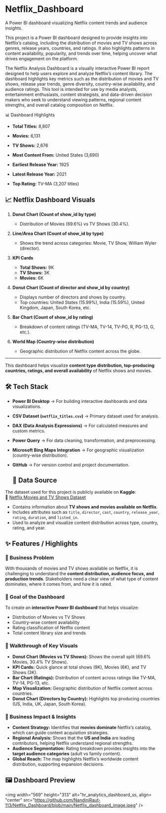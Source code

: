 # Netflix_Dashboard

A Power BI dashboard visualizing Netflix content trends and audience insights.

This project is a Power BI dashboard designed to provide insights into Netflix’s catalog, including the distribution of movies and TV shows across genres, release years, countries, and ratings. It also highlights patterns in content availability, popularity, and trends over time, helping uncover what drives engagement on the platform.

The Netflix Analysis Dashboard is a visually interactive Power BI report designed to help users explore and analyze Netflix’s content library. The dashboard highlights key metrics such as the distribution of movies and TV shows, release year trends, genre diversity, country-wise availability, and audience ratings. This tool is intended for use by media analysts, entertainment enthusiasts, content strategists, and data-driven decision makers who seek to understand viewing patterns, regional content strengths, and overall catalog composition on Netflix.

📊 Dashboard Highlights

-  **Total Titles:** 8,807

-  **Movies:** 6,131

-  **TV Shows:** 2,676

-  **Most Content From:** United States (3,690)

-  **Earliest Release Year:** 1925

-  **Latest Release Year:** 2021

-  **Top Rating:** TV-MA (3,207 titles)

  ##  📈  Netflix Dashboard Visuals

1. **Donut Chart (Count of show_id by type)**  
   - Distribution of Movies (69.6%) vs TV Shows (30.4%).

2. **Line/Area Chart (Count of show_id by type)**  
   - Shows the trend across categories: Movie, TV Show, William Wyler (director).

3. **KPI Cards**  
   - **Total Shows:** 9K  
   - **TV Shows:** 3K  
   - **Movies:** 6K  

4. **Donut Chart (Count of director and show_id by country)**  
   - Displays number of directors and shows by country.  
   - Top countries: United States (15.99%), India (15.59%), United Kingdom, Japan, South Korea, etc.  

5. **Bar Chart (Count of show_id by rating)**  
   - Breakdown of content ratings (TV-MA, TV-14, TV-PG, R, PG-13, G, etc.).

6. **World Map (Country-wise distribution)**  
   - Geographic distribution of Netflix content across the globe.

---

This dashboard helps visualize **content type distribution, top-producing countries, ratings, and overall availability** of Netflix shows and movies.

## 🛠️ Tech Stack

- **Power BI Desktop** → For building interactive dashboards and data visualizations.  
- **CSV Dataset (`netflix_titles.csv`)** → Primary dataset used for analysis.  
- **DAX (Data Analysis Expressions)** → For calculated measures and custom metrics.  
- **Power Query** → For data cleaning, transformation, and preprocessing.  
- **Microsoft Bing Maps Integration** → For geographic visualization (country-wise distribution).  
- **GitHub** → For version control and project documentation.

  ## 📂 Data Source

The dataset used for this project is publicly available on **Kaggle**:  
🔗 [Netflix Movies and TV Shows Dataset](https://www.kaggle.com/datasets/shivamb/netflix-shows)

- Contains information about **TV shows and movies available on Netflix**.  
- Includes attributes such as `title`, `director`, `cast`, `country`, `release_year`, `rating`, `duration`, and `listed_in`.  
- Used to analyze and visualize content distribution across type, country, rating, and year.

## ✨ Features / Highlights

### 🔹 Business Problem
With thousands of movies and TV shows available on Netflix, it is challenging to understand the **content distribution, audience focus, and production trends**. Stakeholders need a clear view of what type of content dominates, where it comes from, and how it is rated.

### 🔹 Goal of the Dashboard
To create an **interactive Power BI dashboard** that helps visualize:
- Distribution of Movies vs TV Shows  
- Country-wise content availability  
- Rating classification of Netflix content  
- Total content library size and trends  

### 🔹 Walkthrough of Key Visuals
- **Donut Chart (Movies vs TV Shows):** Shows the overall split (69.6% Movies, 30.4% TV Shows).  
- **KPI Cards:** Quick glance at total shows (9K), Movies (6K), and TV Shows (3K).  
- **Bar Chart (Ratings):** Distribution of content across ratings like TV-MA, TV-14, PG-13, etc.  
- **Map Visualization:** Geographic distribution of Netflix content across countries.  
- **Donut Chart (Directors by Country):** Highlights top producing countries (US, India, UK, Japan, South Korea).  

### 🔹 Business Impact & Insights
- **Content Strategy:** Identifies that **movies dominate** Netflix’s catalog, which can guide content acquisition strategies.  
- **Regional Analysis:** Shows that the **US and India** are leading contributors, helping Netflix understand regional strengths.  
- **Audience Segmentation:** Rating breakdown provides insights into the **target audience categories** (adult vs family content).  
- **Global Reach:** The map highlights Netflix’s worldwide content distribution, supporting expansion decisions.  

## 🖼️ Dashboard Preview

<img width="569" height="313" alt="hr_analytics_dashboard_ss, align= "center" src="https://github.com/NandiniRaut-113/Netflix_Dashboard/blob/main/Netflix_dashboard_image.jpeg" />
